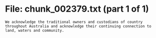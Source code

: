﻿# File: chunk_002379.txt (part 1 of 1)
```
We acknowledge the traditional owners and custodians of country throughout Australia and acknowledge their continuing connection to land, waters and community.
```

